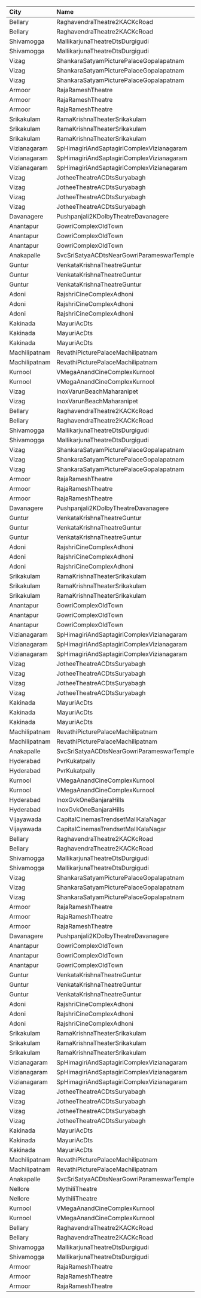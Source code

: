 | City          | Name                                      |  Time | Type          | Price | Capacity | Booked |
| :------------ | :---------------------------------------- | ----: | :------------ | ----: | -------: | -----: |
| Bellary       | RaghavendraTheatre2KACKcRoad              | 10:30 | Diamond       |  200₹ |      150 |     45 |
| Bellary       | RaghavendraTheatre2KACKcRoad              | 10:30 | Gold          |  150₹ |      453 |    291 |
| Shivamogga    | MallikarjunaTheatreDtsDurgigudi           | 11:00 | Balcony       |  150₹ |      208 |    170 |
| Shivamogga    | MallikarjunaTheatreDtsDurgigudi           | 11:00 | First         |  100₹ |      312 |    208 |
| Vizag         | ShankaraSatyamPicturePalaceGopalapatnam   | 11:00 | Balcony       |  112₹ |      208 |    197 |
| Vizag         | ShankaraSatyamPicturePalaceGopalapatnam   | 11:00 | FirstClass    |   80₹ |       25 |     25 |
| Vizag         | ShankaraSatyamPicturePalaceGopalapatnam   | 11:00 | SecondClass   |   40₹ |       65 |     65 |
| Armoor        | RajaRameshTheatre                         | 11:00 | FirstClass    |  110₹ |      185 |    160 |
| Armoor        | RajaRameshTheatre                         | 11:00 | SecondClass   |   30₹ |      192 |    192 |
| Armoor        | RajaRameshTheatre                         | 11:00 | ThirdClass    |   10₹ |      275 |    275 |
| Srikakulam    | RamaKrishnaTheaterSrikakulam              | 11:00 | Balcony       |  112₹ |      110 |     88 |
| Srikakulam    | RamaKrishnaTheaterSrikakulam              | 11:00 | FirstClass    |   67₹ |      213 |    190 |
| Srikakulam    | RamaKrishnaTheaterSrikakulam              | 11:00 | SecondClass   |   44₹ |      102 |    102 |
| Vizianagaram  | SpHimagiriAndSaptagiriComplexVizianagaram | 11:00 | Balcony       |  112₹ |      218 |    109 |
| Vizianagaram  | SpHimagiriAndSaptagiriComplexVizianagaram | 11:00 | FirstClass    |   67₹ |       43 |     21 |
| Vizianagaram  | SpHimagiriAndSaptagiriComplexVizianagaram | 11:00 | SecondClass   |   44₹ |       72 |     36 |
| Vizag         | JotheeTheatreACDtsSuryabagh               | 11:00 | ClassCircle   |  112₹ |      288 |    157 |
| Vizag         | JotheeTheatreACDtsSuryabagh               | 11:00 | JotheeCircle  |   67₹ |      236 |    118 |
| Vizag         | JotheeTheatreACDtsSuryabagh               | 11:00 | PopularCircle |   67₹ |       92 |     46 |
| Vizag         | JotheeTheatreACDtsSuryabagh               | 11:00 | JanathaCircle |   44₹ |      167 |     84 |
| Davanagere    | Pushpanjali2KDolbyTheatreDavanagere       | 11:00 | Balcony       |  150₹ |      338 |    279 |
| Anantapur     | GowriComplexOldTown                       | 11:15 | Platinum      |  110₹ |      412 |    232 |
| Anantapur     | GowriComplexOldTown                       | 11:15 | Gold          |   70₹ |      120 |     75 |
| Anantapur     | GowriComplexOldTown                       | 11:15 | Silver        |   30₹ |      110 |    110 |
| Anakapalle    | SvcSriSatyaACDtsNearGowriParameswarTemple | 11:15 | FirstClass    |  112₹ |      345 |    173 |
| Guntur        | VenkataKrishnaTheatreGuntur               | 11:15 | FirstClass    |  100₹ |      236 |    118 |
| Guntur        | VenkataKrishnaTheatreGuntur               | 11:15 | SecondClass   |   60₹ |       59 |     29 |
| Guntur        | VenkataKrishnaTheatreGuntur               | 11:15 | ThirdClass    |   40₹ |       68 |     34 |
| Adoni         | RajshriCineComplexAdhoni                  | 11:20 | Balcony       |  150₹ |       50 |     26 |
| Adoni         | RajshriCineComplexAdhoni                  | 11:20 | FirstClass    |  100₹ |      193 |     97 |
| Adoni         | RajshriCineComplexAdhoni                  | 11:20 | SecondClass   |   60₹ |       50 |     25 |
| Kakinada      | MayuriAcDts                               | 11:30 | FirstClass    |  100₹ |      296 |    148 |
| Kakinada      | MayuriAcDts                               | 11:30 | SecondClass   |   60₹ |       48 |     27 |
| Kakinada      | MayuriAcDts                               | 11:30 | ThirdClass    |   40₹ |      100 |     50 |
| Machilipatnam | RevathiPicturePalaceMachilipatnam         | 11:30 | SecondClass   |   60₹ |      165 |    165 |
| Machilipatnam | RevathiPicturePalaceMachilipatnam         | 11:30 | ThirdClass    |   40₹ |       26 |     26 |
| Kurnool       | VMegaAnandCineComplexKurnool              | 11:55 | Gold          |  110₹ |      190 |     95 |
| Kurnool       | VMegaAnandCineComplexKurnool              | 11:55 | Executive     |   70₹ |       48 |     24 |
| Vizag         | InoxVarunBeachMaharanipet                 | 13:20 | Excutive      |  150₹ |      131 |      0 |
| Vizag         | InoxVarunBeachMaharanipet                 | 13:20 | Royal         |  250₹ |        5 |      0 |
| Bellary       | RaghavendraTheatre2KACKcRoad              | 13:30 | Diamond       |  200₹ |      150 |     45 |
| Bellary       | RaghavendraTheatre2KACKcRoad              | 13:30 | Gold          |  150₹ |      453 |    291 |
| Shivamogga    | MallikarjunaTheatreDtsDurgigudi           | 14:00 | Balcony       |  150₹ |      208 |    170 |
| Shivamogga    | MallikarjunaTheatreDtsDurgigudi           | 14:00 | First         |  100₹ |      312 |    208 |
| Vizag         | ShankaraSatyamPicturePalaceGopalapatnam   | 14:00 | Balcony       |  112₹ |      208 |    197 |
| Vizag         | ShankaraSatyamPicturePalaceGopalapatnam   | 14:00 | FirstClass    |   80₹ |       25 |     25 |
| Vizag         | ShankaraSatyamPicturePalaceGopalapatnam   | 14:00 | SecondClass   |   40₹ |       65 |     65 |
| Armoor        | RajaRameshTheatre                         | 14:00 | FirstClass    |  110₹ |      185 |    160 |
| Armoor        | RajaRameshTheatre                         | 14:00 | SecondClass   |   30₹ |      192 |    192 |
| Armoor        | RajaRameshTheatre                         | 14:00 | ThirdClass    |   10₹ |      275 |    275 |
| Davanagere    | Pushpanjali2KDolbyTheatreDavanagere       | 14:00 | Balcony       |  150₹ |      338 |    279 |
| Guntur        | VenkataKrishnaTheatreGuntur               | 14:15 | FirstClass    |  100₹ |      236 |    118 |
| Guntur        | VenkataKrishnaTheatreGuntur               | 14:15 | SecondClass   |   60₹ |       59 |     29 |
| Guntur        | VenkataKrishnaTheatreGuntur               | 14:15 | ThirdClass    |   40₹ |       68 |     34 |
| Adoni         | RajshriCineComplexAdhoni                  | 14:20 | Balcony       |  150₹ |       50 |     26 |
| Adoni         | RajshriCineComplexAdhoni                  | 14:20 | FirstClass    |  100₹ |      193 |     97 |
| Adoni         | RajshriCineComplexAdhoni                  | 14:20 | SecondClass   |   60₹ |       50 |     25 |
| Srikakulam    | RamaKrishnaTheaterSrikakulam              | 14:30 | Balcony       |  112₹ |      110 |     88 |
| Srikakulam    | RamaKrishnaTheaterSrikakulam              | 14:30 | FirstClass    |   67₹ |      213 |    190 |
| Srikakulam    | RamaKrishnaTheaterSrikakulam              | 14:30 | SecondClass   |   44₹ |      102 |    102 |
| Anantapur     | GowriComplexOldTown                       | 14:30 | Platinum      |  110₹ |      412 |    234 |
| Anantapur     | GowriComplexOldTown                       | 14:30 | Gold          |   70₹ |      120 |     76 |
| Anantapur     | GowriComplexOldTown                       | 14:30 | Silver        |   30₹ |      110 |    110 |
| Vizianagaram  | SpHimagiriAndSaptagiriComplexVizianagaram | 14:30 | Balcony       |  112₹ |      218 |    109 |
| Vizianagaram  | SpHimagiriAndSaptagiriComplexVizianagaram | 14:30 | FirstClass    |   67₹ |       43 |     21 |
| Vizianagaram  | SpHimagiriAndSaptagiriComplexVizianagaram | 14:30 | SecondClass   |   44₹ |       72 |     37 |
| Vizag         | JotheeTheatreACDtsSuryabagh               | 14:30 | ClassCircle   |  112₹ |      288 |    157 |
| Vizag         | JotheeTheatreACDtsSuryabagh               | 14:30 | JotheeCircle  |   67₹ |      236 |    118 |
| Vizag         | JotheeTheatreACDtsSuryabagh               | 14:30 | PopularCircle |   67₹ |       92 |     46 |
| Vizag         | JotheeTheatreACDtsSuryabagh               | 14:30 | JanathaCircle |   44₹ |      167 |     84 |
| Kakinada      | MayuriAcDts                               | 14:30 | FirstClass    |  100₹ |      296 |    148 |
| Kakinada      | MayuriAcDts                               | 14:30 | SecondClass   |   60₹ |       48 |     24 |
| Kakinada      | MayuriAcDts                               | 14:30 | ThirdClass    |   40₹ |      100 |     50 |
| Machilipatnam | RevathiPicturePalaceMachilipatnam         | 14:30 | SecondClass   |   60₹ |      165 |    165 |
| Machilipatnam | RevathiPicturePalaceMachilipatnam         | 14:30 | ThirdClass    |   40₹ |       26 |     26 |
| Anakapalle    | SvcSriSatyaACDtsNearGowriParameswarTemple | 14:30 | FirstClass    |  112₹ |      345 |    175 |
| Hyderabad     | PvrKukatpally                             | 15:20 | Classic       |  150₹ |      282 |      7 |
| Hyderabad     | PvrKukatpally                             | 15:20 | Recliner      |  250₹ |       13 |      0 |
| Kurnool       | VMegaAnandCineComplexKurnool              | 15:20 | Gold          |  110₹ |      190 |     98 |
| Kurnool       | VMegaAnandCineComplexKurnool              | 15:20 | Executive     |   70₹ |       48 |     27 |
| Hyderabad     | InoxGvkOneBanjaraHills                    | 15:40 | Executive     |  150₹ |      121 |      0 |
| Hyderabad     | InoxGvkOneBanjaraHills                    | 15:40 | Royal         |  250₹ |        3 |      0 |
| Vijayawada    | CapitalCinemasTrendsetMallKalaNagar       | 15:45 | Gold          |  250₹ |       27 |     13 |
| Vijayawada    | CapitalCinemasTrendsetMallKalaNagar       | 15:45 | Silver        |  150₹ |       21 |     10 |
| Bellary       | RaghavendraTheatre2KACKcRoad              | 16:30 | Diamond       |  200₹ |      150 |     45 |
| Bellary       | RaghavendraTheatre2KACKcRoad              | 16:30 | Gold          |  150₹ |      453 |    291 |
| Shivamogga    | MallikarjunaTheatreDtsDurgigudi           | 17:45 | Balcony       |  150₹ |      208 |    170 |
| Shivamogga    | MallikarjunaTheatreDtsDurgigudi           | 17:45 | First         |  100₹ |      312 |    208 |
| Vizag         | ShankaraSatyamPicturePalaceGopalapatnam   | 18:00 | Balcony       |  112₹ |      208 |    197 |
| Vizag         | ShankaraSatyamPicturePalaceGopalapatnam   | 18:00 | FirstClass    |   80₹ |       25 |     25 |
| Vizag         | ShankaraSatyamPicturePalaceGopalapatnam   | 18:00 | SecondClass   |   40₹ |       65 |     65 |
| Armoor        | RajaRameshTheatre                         | 18:00 | FirstClass    |  110₹ |      185 |    160 |
| Armoor        | RajaRameshTheatre                         | 18:00 | SecondClass   |   30₹ |      192 |    192 |
| Armoor        | RajaRameshTheatre                         | 18:00 | ThirdClass    |   10₹ |      275 |    275 |
| Davanagere    | Pushpanjali2KDolbyTheatreDavanagere       | 18:00 | Balcony       |  150₹ |      338 |    279 |
| Anantapur     | GowriComplexOldTown                       | 18:15 | Platinum      |  110₹ |      412 |    232 |
| Anantapur     | GowriComplexOldTown                       | 18:15 | Gold          |   70₹ |      120 |     75 |
| Anantapur     | GowriComplexOldTown                       | 18:15 | Silver        |   30₹ |      110 |    110 |
| Guntur        | VenkataKrishnaTheatreGuntur               | 18:15 | FirstClass    |  100₹ |      236 |    118 |
| Guntur        | VenkataKrishnaTheatreGuntur               | 18:15 | SecondClass   |   60₹ |       59 |     33 |
| Guntur        | VenkataKrishnaTheatreGuntur               | 18:15 | ThirdClass    |   40₹ |       68 |     34 |
| Adoni         | RajshriCineComplexAdhoni                  | 18:20 | Balcony       |  150₹ |       50 |     26 |
| Adoni         | RajshriCineComplexAdhoni                  | 18:20 | FirstClass    |  100₹ |      193 |     97 |
| Adoni         | RajshriCineComplexAdhoni                  | 18:20 | SecondClass   |   60₹ |       50 |     25 |
| Srikakulam    | RamaKrishnaTheaterSrikakulam              | 18:30 | Balcony       |  112₹ |      110 |     88 |
| Srikakulam    | RamaKrishnaTheaterSrikakulam              | 18:30 | FirstClass    |   67₹ |      213 |    190 |
| Srikakulam    | RamaKrishnaTheaterSrikakulam              | 18:30 | SecondClass   |   44₹ |      102 |    102 |
| Vizianagaram  | SpHimagiriAndSaptagiriComplexVizianagaram | 18:30 | Balcony       |  112₹ |      218 |    109 |
| Vizianagaram  | SpHimagiriAndSaptagiriComplexVizianagaram | 18:30 | FirstClass    |   67₹ |       43 |     21 |
| Vizianagaram  | SpHimagiriAndSaptagiriComplexVizianagaram | 18:30 | SecondClass   |   44₹ |       72 |     36 |
| Vizag         | JotheeTheatreACDtsSuryabagh               | 18:30 | ClassCircle   |  112₹ |      288 |    157 |
| Vizag         | JotheeTheatreACDtsSuryabagh               | 18:30 | JotheeCircle  |   67₹ |      236 |    118 |
| Vizag         | JotheeTheatreACDtsSuryabagh               | 18:30 | PopularCircle |   67₹ |       92 |     46 |
| Vizag         | JotheeTheatreACDtsSuryabagh               | 18:30 | JanathaCircle |   44₹ |      167 |     84 |
| Kakinada      | MayuriAcDts                               | 18:30 | FirstClass    |  100₹ |      296 |    148 |
| Kakinada      | MayuriAcDts                               | 18:30 | SecondClass   |   60₹ |       48 |     24 |
| Kakinada      | MayuriAcDts                               | 18:30 | ThirdClass    |   40₹ |      100 |     50 |
| Machilipatnam | RevathiPicturePalaceMachilipatnam         | 18:30 | SecondClass   |   60₹ |      165 |    165 |
| Machilipatnam | RevathiPicturePalaceMachilipatnam         | 18:30 | ThirdClass    |   40₹ |       26 |     26 |
| Anakapalle    | SvcSriSatyaACDtsNearGowriParameswarTemple | 18:30 | FirstClass    |  112₹ |      345 |    173 |
| Nellore       | MythiliTheatre                            | 18:30 | FirstClass    |   80₹ |      168 |    108 |
| Nellore       | MythiliTheatre                            | 18:30 | SecondClass   |   80₹ |       81 |     40 |
| Kurnool       | VMegaAnandCineComplexKurnool              | 19:15 | Gold          |  110₹ |      190 |     98 |
| Kurnool       | VMegaAnandCineComplexKurnool              | 19:15 | Executive     |   70₹ |       48 |     24 |
| Bellary       | RaghavendraTheatre2KACKcRoad              | 19:30 | Diamond       |  200₹ |      150 |     45 |
| Bellary       | RaghavendraTheatre2KACKcRoad              | 19:30 | Gold          |  150₹ |      453 |    291 |
| Shivamogga    | MallikarjunaTheatreDtsDurgigudi           | 20:45 | Balcony       |  150₹ |      208 |    170 |
| Shivamogga    | MallikarjunaTheatreDtsDurgigudi           | 20:45 | First         |  100₹ |      312 |    208 |
| Armoor        | RajaRameshTheatre                         | 21:00 | FirstClass    |  110₹ |      185 |    160 |
| Armoor        | RajaRameshTheatre                         | 21:00 | SecondClass   |   30₹ |      192 |    192 |
| Armoor        | RajaRameshTheatre                         | 21:00 | ThirdClass    |   10₹ |      275 |    275 |